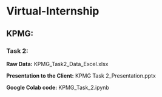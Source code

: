 # Virtual-Internship

## KPMG:

### Task 2:

**Raw Data:** KPMG_Task2_Data_Excel.xlsx

**Presentation to the Client:** KPMG Task 2_Presentation.pptx

**Google Colab code:** KPMG_Task_2.ipynb
